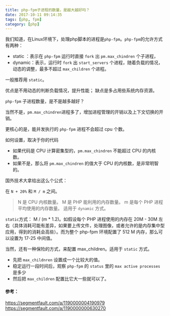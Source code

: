 ```yaml
---
title: php-fpm子进程的数量，是越大越好吗？
date: 2017-10-11 09:14:35
tags: [php, fpm]
category: [php]
---
```


我们知道，在Linux环境下，处理php脚本的进程是`php-fpm`。`php-fpm`的允许方式有两种：
* static ：表示在 `php-fpm` 运行时直接 `fork` 出 `pm.max_chindren` 个子进程，
* dynamic：表示，运行时 `fork` 出 `start_servers` 个进程，随着负载的情况，动态的调整，最多不超过 `max_children` 个进程。
<!--more-->

一般推荐用 `static`。

优点是不用动态的判断负载情况，提升性能；
缺点是多占用些系统内存资源。

`php-fpm` 子进程数量，是不是越多越好？

当然不是，`pm.max_chindren`进程多了，增加进程管理的开销以及上下文切换的开销。

更核心的是，能并发执行的 `php-fpm` 进程不会超过 cpu 个数。

如何设置，取决于你的代码

* 如果代码是 CPU 计算密集型的，`pm.max_chindren` 不能超过 CPU 的内核数。
* 如果不是，那么将 `pm.max_chindren` 的值大于 CPU 的内核数，是非常明智的。


国外技术大拿给出这么个公式：

在 `N + 20%` 和 `M / m` 之间。
> N 是 CPU 内核数量。
> M 是 PHP 能利用的内存数量。
> m 是每个 PHP 进程平均使用的内存数量。
适用于 `dynamic` 方式。

`static`方式： M / (m * 1.2)。如假设每个 PHP 进程使用的内存在 20M - 30M 左右（具体消耗可能有差异，如果要上传文件，处理图像，或者允许的是内存集中型应用，得到的消耗会高些）。而为整个 php-fpm 环境配置了 512 M 内存，那么可以设置为 17-25 中间值。

当然，还有一种保险的方式，来配置 max_children。适用于 `static` 方式。
* 先把 `max_childnren` 设置成一个比较大的值。
* 稳定运行一段时间后，观察 `php-fpm` 的 `status` 里的 `max active processes` 是多少
* 然后把 `max_children` 配置比它大一些就可以了。

#### 参考：
https://segmentfault.com/a/1190000004190979
https://segmentfault.com/a/1190000000630270

